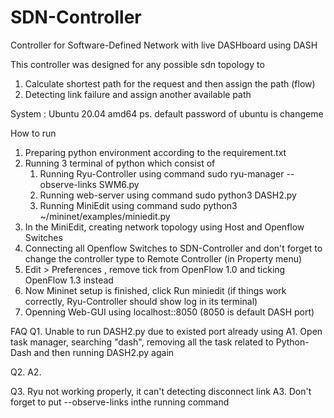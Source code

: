 # SDN-Controller

Controller for Software-Defined Network with live DASHboard using DASH

This controller was designed for any possible sdn topology to
1. Calculate shortest path for the request and then assign the path (flow)
2. Detecting link failure and assign another available path

System : Ubuntu 20.04 amd64
ps. default password of ubuntu is changeme

How to run
1. Preparing python environment according to the requirement.txt
2. Running 3 terminal of python which consist of
   1. Running Ryu-Controller using command
        sudo ryu-manager --observe-links SWM6.py
   2. Running web-server using command
        sudo python3 DASH2.py
   3. Running MiniEdit using command
        sudo python3 ~/mininet/examples/miniedit.py
3. In the MiniEdit, creating network topology using Host and Openflow Switches
4. Connecting all Openflow Switches to SDN-Controller and don't forget to change the controller type to Remote Controller (in Property menu)
5. Edit > Preferences , remove tick from OpenFlow 1.0 and ticking OpenFlow 1.3 instead
6. Now Mininet setup is finished, click Run miniedit (if things work correctly, Ryu-Controller should show log in its terminal)
7. Openning Web-GUI using localhost::8050 (8050 is default DASH port)

FAQ
Q1. Unable to run DASH2.py due to existed port already using
A1. Open task manager, searching "dash", removing all the task related to Python-Dash and then running DASH2.py again

Q2. 
A2.

Q3. Ryu not working properly, it can't detecting disconnect link
A3. Don't forget to put --observe-links inthe running command
